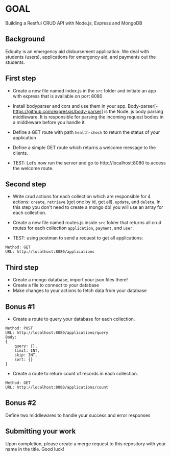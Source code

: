 
# GOAL
Building a Restful CRUD API with Node.js, Express and MongoDB
## Background
Edquity is an emergency aid disbursement application. We deal with students (users), applications for emergency aid, and payments out the students. 

## First step
- Create a new file named index.js in the `src` folder and initiate an app with express that is available on port 8080 
- Install bodyparser and cors and use them in your app. Body-parser[-https://github.com/expressjs/body-parser] is the Node. js body parsing middleware. It is responsible for parsing the incoming request bodies in a middleware before you handle it.
- Define a GET route with path `health-check` to return the status of your application
- Define a simple GET route which returns a welcome message to the clients.

- TEST: Let’s now run the server and go to http://localhost:8080 to access the welcome route.


## Second step
- Write crud actions for each collection which are responsible for 4 actions: `create`, `retrieve` (get one by id, get all), `update`, and `delete`. In this step you don't need to create a mongo db! you will use an array for each collection. 
- Create a new file named routes.js inside `src` folder that returns all crud routes for each collection `application`, `payment`, and `user`.

- TEST: using postman to send a request to get all applications: 
```
Method: GET
URL: http://localhost:8080/applications
```

## Third step
- Create a mongo database, import your json files there! 
- Create a file to connect to your database
- Make changes to your actions to fetch data from your database

## Bonus #1
- Create a route to query your database for each collection. 
```
Method: POST
URL: http://localhost:8080/applications/query
Body: 
{
    query: {},
    limit: INT,
    skip: INT,
    sort: {}
}
```
- Create a route to return count of records in each collection. 
```
Method: GET
URL: http://localhost:8080/applications/count
```
## Bonus #2
Define two middlewares to handle your success and error responses

## Submitting your work
Upon completion, please create a merge request to this repository with your name in the title.  Good luck!
